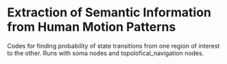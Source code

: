 # Extraction of Semantic Information from Human Motion Patterns

Codes for finding probability of state transitions from one region of interest to the other. Runs with soma nodes and topolofical_navigation nodes.

